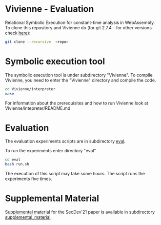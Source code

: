 # Vivienne - Evaluation 
Relational Symbolic Execution for constant-time analysis in WebAssembly. To clone this repository and Vivienne do (for git 2.7.4 - for other versions check [here](https://www.w3docs.com/snippets/git/how-to-clone-including-submodules.html)):

```bash
git clone --recursive  <repo>
```

# Symbolic execution tool
The symbolic execution tool is under subdirectory "Vivienne". To compile Vivienne, you need to enter the "Vivienne" directory and compile the code. 

```bash 
cd Vivienne/interpreter
make
```
For information about the prerequisites and how to run Vivienne look at Vivienne/intepreter/README.md

# Evaluation
The evaluation experiments scripts are in subdirectory [eval](eval). 

To run the experiments enter directory "eval"
```bash
cd eval
bash run.sh
```
The execution of this script may take some hours. The script runs the experiments five times.

# Supplemental Material
[Supplemental material](supplemental_material/supplemental_material_vivienne_secdev2021.pdf) for the SecDev'21 paper is available in subdirectory [supplemental_material](supplemental_material).

